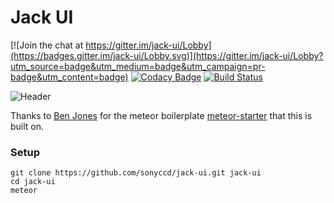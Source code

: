 Jack UI
==============

[![Join the chat at https://gitter.im/jack-ui/Lobby](https://badges.gitter.im/jack-ui/Lobby.svg)](https://gitter.im/jack-ui/Lobby?utm_source=badge&utm_medium=badge&utm_campaign=pr-badge&utm_content=badge)
[![Codacy Badge](https://api.codacy.com/project/badge/Grade/e260eafc473a470e9575e4359548fc5c)](https://www.codacy.com/app/snakes-in-the-box/jack-ui?utm_source=github.com&amp;utm_medium=referral&amp;utm_content=sonyccd/jack-ui&amp;utm_campaign=Badge_Grade)
[![Build Status](https://travis-ci.org/sonyccd/jack-ui.svg?branch=master)](https://travis-ci.org/sonyccd/jack-ui)

![Header](https://github.com/sonyccd/jack-ui/blob/master/readme/header_img.png)


Thanks to [Ben Jones](https://github.com/yogiben) for the meteor boilerplate [meteor-starter](https://github.com/yogiben/meteor-starter) that this is built on.

### Setup ####

```
git clone https://github.com/sonyccd/jack-ui.git jack-ui
cd jack-ui
meteor
```

